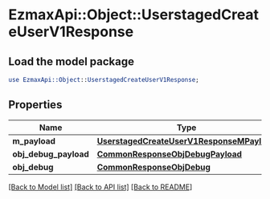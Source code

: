 # EzmaxApi::Object::UserstagedCreateUserV1Response

## Load the model package
```perl
use EzmaxApi::Object::UserstagedCreateUserV1Response;
```

## Properties
Name | Type | Description | Notes
------------ | ------------- | ------------- | -------------
**m_payload** | [**UserstagedCreateUserV1ResponseMPayload**](UserstagedCreateUserV1ResponseMPayload.md) |  | 
**obj_debug_payload** | [**CommonResponseObjDebugPayload**](CommonResponseObjDebugPayload.md) |  | [optional] 
**obj_debug** | [**CommonResponseObjDebug**](CommonResponseObjDebug.md) |  | [optional] 

[[Back to Model list]](../README.md#documentation-for-models) [[Back to API list]](../README.md#documentation-for-api-endpoints) [[Back to README]](../README.md)



